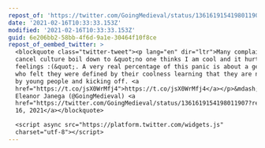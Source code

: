 ```yaml
---
repost_of: 'https://twitter.com/GoingMedieval/status/1361619154198011907?s=09'
date: '2021-02-16T10:33:33.153Z'
modified: '2021-02-16T10:33:33.153Z'
guid: 6e206bb2-58bb-4f6d-9a1e-30464f10f8ce
repost_of_oembed_twitter: >
  <blockquote class="twitter-tweet"><p lang="en" dir="ltr">Many complaints about
  cancel culture boil down to &quot;no one thinks I am cool and it hurts my
  feelings :(&quot;. A very real percentage of this panic is about a generation
  who felt they were defined by their coolness learning that they are not liked
  by young people and kicking off. <a
  href="https://t.co/jsX0WrMfj4">https://t.co/jsX0WrMfj4</a></p>&mdash; Dr
  Eleanor Janega (@GoingMedieval) <a
  href="https://twitter.com/GoingMedieval/status/1361619154198011907?ref_src=twsrc%5Etfw">February
  16, 2021</a></blockquote>

  <script async src="https://platform.twitter.com/widgets.js"
  charset="utf-8"></script>
---
```

 
